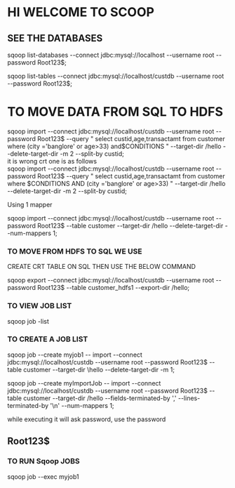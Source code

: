 # HI WELCOME TO SCOOP

## SEE THE DATABASES

sqoop list-databases --connect jdbc:mysql://localhost --username root --password Root123$; <br/>

sqoop list-tables --connect jdbc:mysql://localhost/custdb --username root --password Root123$; <br/>

# TO MOVE DATA FROM SQL TO HDFS

sqoop import --connect jdbc:mysql://localhost/custdb --username root --password Root123$ \--query " select custid,age,transactamt from customer where (city ='banglore' or age>33) and\$CONDITIONS " \--target-dir /hello --delete-target-dir -m 2 --split-by custid; <br/>
it is wrong crt one is as follows<br/>
sqoop import --connect jdbc:mysql://localhost/custdb --username root --password Root123$ --query " select custid,age,transactamt from customer where 
 \$CONDITIONS AND (city ='banglore' or age>33) " --target-dir /hello --delete-target-dir -m 2 --split-by custid;<br/>



Using 1 mapper <br/>

sqoop import   --connect jdbc:mysql://localhost/custdb --username root --password Root123$ --table customer --target-dir /hello --delete-target-dir --num-mappers 1; <br/>

### TO MOVE FROM HDFS TO SQL WE USE <BR/>

CREATE CRT TABLE ON SQL THEN USE THE BELOW COMMAND <br/>

sqoop export --connect jdbc:mysql://localhost/custdb --username root --password Root123$ --table customer_hdfs1 \--export-dir /hello; <br/>

### TO VIEW JOB LIST <BR/>

sqoop job -list <br/>

### TO CREATE A JOB LIST <br/>

sqoop job --create myjob1 -- import --connect jdbc:mysql://localhost/custdb --username root --password Root123$ \--table customer --target-dir \hello --delete-target-dir -m 1; <br/>

sqoop job --create myImportJob \-- import \--connect jdbc:mysql://localhost/custdb \--username root \--password Root123$ \--table customer \--target-dir /hello \--fields-terminated-by ',' \--lines-terminated-by '\n' \--num-mappers 1;<br/>

while executing it will ask password, use the password <br/>
## Root123$ <br/>

### TO RUN Sqoop JOBS <br/>
sqoop job --exec myjob1 <br/>











